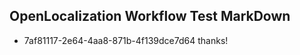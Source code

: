 ## OpenLocalization Workflow Test MarkDown
* 7af81117-2e64-4aa8-871b-4f139dce7d64 thanks!

<!--HONumber=Aug16_HO3-->


